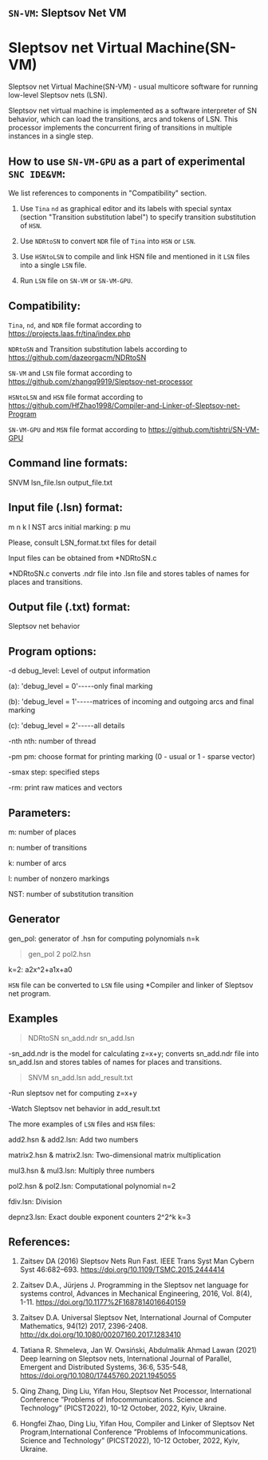 ## `SN-VM`: Sleptsov Net VM

# Sleptsov net Virtual Machine(SN-VM) 

Sleptsov net Virtual Machine(SN-VM) - usual multicore software for running low-level Sleptsov nets (LSN).

Sleptsov net virtual machine is implemented as a software interpreter of SN behavior, which can load the transitions, arcs and tokens of LSN. This processor implements the concurrent firing of transitions in multiple instances in a single step.

How to use `SN-VM-GPU` as a part of experimental `SNC IDE&VM`:
--------------------------------------------------------------

We list references to components in "Compatibility" section.

1) Use `Tina` `nd` as graphical editor and its labels with special syntax (section "Transition substitution label") to specify transition substitution of `HSN`.

2) Use `NDRtoSN` to convert `NDR` file of `Tina` into `HSN` or `LSN`. 

3) Use `HSNtoLSN` to compile and link HSN file and mentioned in it `LSN` files into a single `LSN` file.

4) Run `LSN` file on `SN-VM` or `SN-VM-GPU`.


Compatibility: 
-------------- 

`Tina`, `nd`, and `NDR` file format according to https://projects.laas.fr/tina/index.php

`NDRtoSN` and Transition substitution labels according to https://github.com/dazeorgacm/NDRtoSN

`SN-VM` and `LSN` file format according to https://github.com/zhangq9919/Sleptsov-net-processor

`HSNtoLSN` and `HSN` file format according to https://github.com/HfZhao1998/Compiler-and-Linker-of-Sleptsov-net-Program

`SN-VM-GPU` and `MSN` file format according to https://github.com/tishtri/SN-VM-GPU

Command line formats:
------------
SNVM lsn_file.lsn output_file.txt 


Input file (.lsn) format:
------------
m n k l NST
arcs
initial marking: p mu 

Please, consult LSN_format.txt files for detail

Input files can be obtained from *NDRtoSN.c

*NDRtoSN.c converts .ndr file into .lsn file and stores tables of names for places and transitions.

Output file (.txt) format:
------------
Sleptsov net behavior

Program options:
-----------
-d debug_level: Level of output information     

(a): 'debug_level = 0'-----only final marking

(b): 'debug_level = 1'-----matrices of incoming and outgoing arcs and final marking

(c): 'debug_level = 2'-----all details

-nth nth: number of thread

-pm pm: choose format for printing marking (0 - usual or 1 - sparse vector)

-smax step: specified steps

-rm: print raw matices and vectors

Parameters:
-----------

m: number of places

n: number of transitions

k: number of arcs

l: number of nonzero markings

NST: number of substitution transition

Generator
------------
gen_pol: generator of .hsn for computing polynomials  n=k

>gen_pol 2 pol2.hsn

k=2: a2x^2+a1x+a0

`HSN` file can be converted to `LSN` file using *Compiler and linker of Sleptsov net program.

Examples
------------
>NDRtoSN sn_add.ndr sn_add.lsn

-sn_add.ndr is the model for calculating z=x+y; converts sn_add.ndr file into sn_add.lsn and stores tables of names for places and transitions.

>SNVM sn_add.lsn add_result.txt

-Run sleptsov net for computing z=x+y

-Watch Sleptsov net behavior in add_result.txt

The more examples of `LSN` files and `HSN` files:

add2.hsn & add2.lsn: Add two numbers

matrix2.hsn & matrix2.lsn: Two-dimensional matrix multiplication

mul3.hsn & mul3.lsn: Multiply three numbers

pol2.hsn & pol2.lsn: Computational polynomial n=2

fdiv.lsn: Division

depnz3.lsn: Exact double exponent counters 2^2^k k=3

References:
------------
1. Zaitsev DA (2016) Sleptsov Nets Run Fast. IEEE Trans Syst Man Cybern Syst 46:682–693. https://doi.org/10.1109/TSMC.2015.2444414

2. Zaitsev D.A., Jürjens J. Programming in the Sleptsov net language for systems control, Advances in Mechanical Engineering, 2016, Vol. 8(4), 1-11. https://doi.org/10.1177%2F1687814016640159

3. Zaitsev D.A. Universal Sleptsov Net, International Journal of Computer Mathematics, 94(12) 2017, 2396-2408. http://dx.doi.org/10.1080/00207160.2017.1283410

4. Tatiana R. Shmeleva, Jan W. Owsiński, Abdulmalik Ahmad Lawan (2021) Deep learning on Sleptsov nets, International Journal of Parallel, Emergent and Distributed Systems, 36:6, 535-548, https://doi.org/10.1080/17445760.2021.1945055

5. Qing Zhang, Ding Liu, Yifan Hou, Sleptsov Net Processor, International Conference ”Problems of Infocommunications. Science and Technology” (PICST2022), 10-12 October, 2022, Kyiv, Ukraine.

6. Hongfei Zhao, Ding Liu, Yifan Hou, Compiler and Linker of Sleptsov Net Program,International Conference ”Problems of Infocommunications. Science and Technology” (PICST2022), 10-12 October, 2022, Kyiv, Ukraine.
